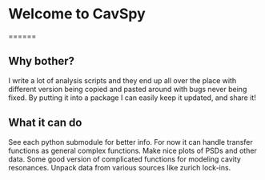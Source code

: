 # Welcome to CavSpy
======
## Why bother?
I write a lot of analysis scripts and they end up all over the place with
different version being copied and pasted around with bugs never being fixed.
By putting it into a package I can easily keep it updated, and share it!

## What it can do
See each python submodule for better info. 
For now it can handle transfer functions as general complex functions.
Make nice plots of PSDs and other data.
Some good version of complicated functions for modeling cavity resonances.
Unpack data from various sources like zurich lock-ins.
